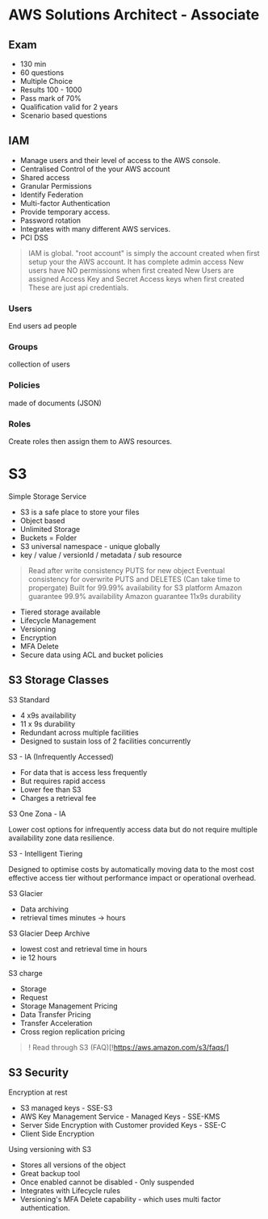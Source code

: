 # AWS Solutions Architect - Associate

## Exam

* 130 min
* 60 questions
* Multiple Choice
* Results 100 - 1000
* Pass mark of 70%
* Qualification valid for 2 years
* Scenario based questions

## IAM

* Manage users and their level of access to the AWS console.
* Centralised Control of the your AWS account
* Shared access 
* Granular Permissions
* Identify Federation
* Multi-factor Authentication
* Provide temporary access.
* Password rotation
* Integrates with many different AWS services.
* PCI DSS


> IAM is global.
> "root account" is simply the account created when first setup your the AWS account. It has complete admin access
> New users have NO permissions when first created
> New Users are assigned Access Key and Secret Access keys when first created
> These are just api credentials.


### Users

End users ad people

### Groups

collection of users

### Policies

made of documents (JSON)

### Roles

Create roles then assign them to AWS resources.

# S3

Simple Storage Service

* S3 is a safe place to store your files
* Object based
* Unlimited Storage
* Buckets = Folder
* S3 universal namespace - unique globally
* key / value / versionId / metadata / sub resource 

> Read after write consistency PUTS for new object
> Eventual consistency for overwrite PUTS and DELETES (Can take time to propergate)
> Built for 99.99% availability for S3 platform
> Amazon guarantee 99.9% availability 
> Amazon guarantee 11x9s durability

* Tiered storage available
* Lifecycle Management
* Versioning
* Encryption
* MFA Delete
* Secure data using ACL and bucket policies

## S3 Storage Classes

S3 Standard

* 4 x9s availability
* 11 x 9s durability
* Redundant across multiple facilities
* Designed to sustain loss of 2 facilities concurrently

S3 - IA (Infrequently Accessed)

* For data that is access less frequently
* But requires rapid access
* Lower fee than S3
* Charges a retrieval fee

S3 One Zona - IA

Lower cost options for infrequently access data but do not require multiple availability zone data resilience.

S3 - Intelligent Tiering

Designed to optimise costs by automatically moving data to the most cost effective access tier without performance impact or operational overhead.

S3 Glacier

* Data archiving
* retrieval times minutes -> hours

S3 Glacier Deep Archive

* lowest cost and retrieval time in hours 
* ie 12 hours

S3 charge

* Storage
* Request 
* Storage Management Pricing
* Data Transfer Pricing
* Transfer Acceleration
* Cross region replication pricing

> ! Read through S3 (FAQ)[!https://aws.amazon.com/s3/faqs/]

## S3 Security

Encryption at rest

* S3 managed keys - SSE-S3
* AWS Key Management Service - Managed Keys - SSE-KMS
* Server Side Encryption with Customer provided Keys - SSE-C
* Client Side Encryption

Using versioning with S3

* Stores all versions of the object
* Great backup tool
* Once enabled cannot be disabled - Only suspended
* Integrates with Lifecycle rules
* Versioning's MFA Delete capability - which uses multi factor authentication.


